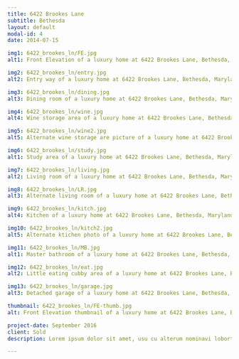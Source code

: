 ```yaml
---
title: 6422 Brookes Lane
subtitle: Bethesda
layout: default
modal-id: 4
date: 2014-07-15

img1: 6422_brookes_ln/FE.jpg
alt1: Front Elevation of a luxury home at 6422 Brookes Lane, Bethesda, Maryland

img2: 6422_brookes_ln/entry.jpg
alt2: Entry way of a luxury home at 6422 Brookes Lane, Bethesda, Maryland

img3: 6422_brookes_ln/dining.jpg
alt3: Dining room of a luxury home at 6422 Brookes Lane, Bethesda, Maryland

img4: 6422_brookes_ln/wine.jpg
alt4: Wine storage area of a luxury home at 6422 Brookes Lane, Bethesda, Maryland

img5: 6422_brookes_ln/wine2.jpg
alt5: Alternate wine storage are picture of a luxury home at 6422 Brookes Lane, Bethesda, Maryland

img6: 6422_brookes_ln/study.jpg
alt1: Study area of a luxury home at 6422 Brookes Lane, Bethesda, Maryland

img7: 6422_brookes_ln/living.jpg
alt2: Living room of a luxury home at 6422 Brookes Lane, Bethesda, Maryland

img8: 6422_brookes_ln/LR.jpg
alt3: Alternate living room of a luxury home at 6422 Brookes Lane, Bethesda, Maryland

img9: 6422_brookes_ln/kitch.jpg
alt4: Kitchen of a luxury home at 6422 Brookes Lane, Bethesda, Maryland

img10: 6422_brookes_ln/kitch2.jpg
alt5: Alternate ktichen photo of a luxury home at 6422 Brookes Lane, Bethesda, Maryland

img11: 6422_brookes_ln/MB.jpg
alt1: Master bathroom of a luxury home at 6422 Brookes Lane, Bethesda, Maryland

img12: 6422_brookes_ln/eat.jpg
alt2: Little eating cubby area of a luxury home at 6422 Brookes Lane, Bethesda, Maryland

img13: 6422_brookes_ln/garage.jpg
alt3: Detached garage of a luxury home at 6422 Brookes Lane, Bethesda, Maryland

thumbnail: 6422_brookes_ln/FE-thumb.jpg
alt: Front Elevation thumbnail of a luxury home at 6422 Brookes Lane, Bethesda, Maryland

project-date: September 2016
client: Sold
description: Lorem ipsum dolor sit amet, usu cu alterum nominavi lobortis. At duo novum diceret. Tantas apeirian vix et, usu sanctus postulant inciderint ut, populo diceret necessitatibus in vim. Cu eum dicam feugiat noluisse.

---
```

